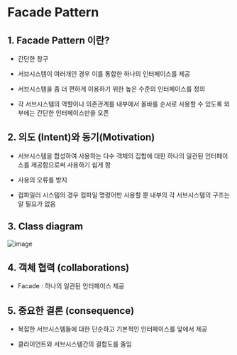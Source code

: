 # Facade Pattern

##  1. Facade Pattern 이란?


+ 간단한 창구


+ 서브시스템이 여러개인 경우 이를 통합한 하나의 인터페이스를 제공


+ 서브시스템을 좀 더 편하게 이용하기 위한 높은 수준의 인터페이스를 정의


+ 각 서브시스템의 역할이나 의존관계를 내부에서 올바를 순서로 사용할 수 있도록 외부에는 간단한 인터페이스만을 오픈




## 2. 의도 (Intent)와 동기(Motivation)


+ 서브시스템을 합성하여 사용하는 다수 객체의 집합에 대한 하나의 일관된 인터페이스를 제공함으로써 사용하기 쉽게 함


+ 사용의 오류를 방지




+ 컴파일러 시스템의 경우 컴파일 명령어만 사용할 뿐 내부의 각 서브시스템의 구조는 알 필요가 없음



## 3. Class diagram
![image](https://github.com/kswdev/design-pattern/assets/92713670/b4aa695b-7458-4cf9-9a86-fedf1baf75f6)


## 4. 객체 협력 (collaborations)


+ Facade : 하나의 일관된 인터페이스 제공


## 5. 중요한 결론 (consequence)


+ 복잡한 서브시스템들에 대한 단순하고 기본적인 인터페이스를 앞에서 제공


+ 클라이언트와 서브시스템간의 결합도를 줄임
